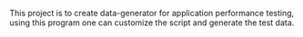 This project is to create data-generator for application performance testing, using this program one can customize the script and generate the test data.
